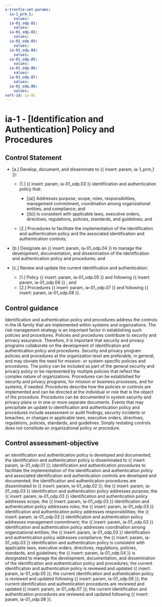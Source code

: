 ```yaml
---
x-trestle-set-params:
  ia-1_prm_1:
    values:
  ia-01_odp.01:
    values:
  ia-01_odp.02:
    values:
  ia-01_odp.03:
    values:
  ia-01_odp.04:
    values:
  ia-01_odp.05:
    values:
  ia-01_odp.06:
    values:
  ia-01_odp.07:
    values:
  ia-01_odp.08:
    values:
sort-id: ia-01
---
```


# ia-1 - \[Identification and Authentication\] Policy and Procedures

## Control Statement

- \[a.\] Develop, document, and disseminate to {{ insert: param, ia-1_prm_1 }}:

  - \[1.\] {{ insert: param, ia-01_odp.03 }} identification and authentication policy that:

    - \[(a)\] Addresses purpose, scope, roles, responsibilities, management commitment, coordination among organizational entities, and compliance; and
    - \[(b)\] Is consistent with applicable laws, executive orders, directives, regulations, policies, standards, and guidelines; and

  - \[2.\] Procedures to facilitate the implementation of the identification and authentication policy and the associated identification and authentication controls;

- \[b.\] Designate an {{ insert: param, ia-01_odp.04 }} to manage the development, documentation, and dissemination of the identification and authentication policy and procedures; and

- \[c.\] Review and update the current identification and authentication:

  - \[1.\] Policy {{ insert: param, ia-01_odp.05 }} and following {{ insert: param, ia-01_odp.06 }} ; and
  - \[2.\] Procedures {{ insert: param, ia-01_odp.07 }} and following {{ insert: param, ia-01_odp.08 }}.

## Control guidance

Identification and authentication policy and procedures address the controls in the IA family that are implemented within systems and organizations. The risk management strategy is an important factor in establishing such policies and procedures. Policies and procedures contribute to security and privacy assurance. Therefore, it is important that security and privacy programs collaborate on the development of identification and authentication policy and procedures. Security and privacy program policies and procedures at the organization level are preferable, in general, and may obviate the need for mission- or system-specific policies and procedures. The policy can be included as part of the general security and privacy policy or be represented by multiple policies that reflect the complex nature of organizations. Procedures can be established for security and privacy programs, for mission or business processes, and for systems, if needed. Procedures describe how the policies or controls are implemented and can be directed at the individual or role that is the object of the procedure. Procedures can be documented in system security and privacy plans or in one or more separate documents. Events that may precipitate an update to identification and authentication policy and procedures include assessment or audit findings, security incidents or breaches, or changes in applicable laws, executive orders, directives, regulations, policies, standards, and guidelines. Simply restating controls does not constitute an organizational policy or procedure.

## Control assessment-objective

an identification and authentication policy is developed and documented;
the identification and authentication policy is disseminated to {{ insert: param, ia-01_odp.01 }};
identification and authentication procedures to facilitate the implementation of the identification and authentication policy and associated identification and authentication controls are developed and documented;
the identification and authentication procedures are disseminated to {{ insert: param, ia-01_odp.02 }};
the {{ insert: param, ia-01_odp.03 }} identification and authentication policy addresses purpose;
the {{ insert: param, ia-01_odp.03 }} identification and authentication policy addresses scope;
the {{ insert: param, ia-01_odp.03 }} identification and authentication policy addresses roles;
the {{ insert: param, ia-01_odp.03 }} identification and authentication policy addresses responsibilities;
the {{ insert: param, ia-01_odp.03 }} identification and authentication policy addresses management commitment;
the {{ insert: param, ia-01_odp.03 }} identification and authentication policy addresses coordination among organizational entities;
the {{ insert: param, ia-01_odp.03 }} identification and authentication policy addresses compliance;
the {{ insert: param, ia-01_odp.03 }} identification and authentication policy is consistent with applicable laws, executive orders, directives, regulations, policies, standards, and guidelines;
the {{ insert: param, ia-01_odp.04 }} is designated to manage the development, documentation, and dissemination of the identification and authentication policy and procedures;
the current identification and authentication policy is reviewed and updated {{ insert: param, ia-01_odp.05 }};
the current identification and authentication policy is reviewed and updated following {{ insert: param, ia-01_odp.06 }};
the current identification and authentication procedures are reviewed and updated {{ insert: param, ia-01_odp.07 }};
the current identification and authentication procedures are reviewed and updated following {{ insert: param, ia-01_odp.08 }}.
